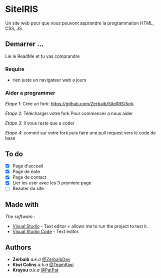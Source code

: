 # SiteIRIS
Un site web pour que nous pouvont apprandre la programmation
HTML, CSS, JS

## Demarrer ...

Lie le ReadMe et tu vas comprandre

### Require

- rien juste un navigateur web a jours

### Aider a programmer

_Etape 1_:
Crée un fork:
https://github.com/Zerbaib/SiteIRIS/fork

_Etape 2_:
Télécharger votre fork
Pour commencer a nous aider

_Etape 3_:
Il vous reste que a coder

_Etape 4_:
commit sur votre fork
puis faire une pull request vers le code de base

## To do
- [x] Page d'accueil
- [x] Page de note
- [x] Page de contact
- [x] Lier les user avec les 3 premiere page
- [ ] Beauter du site

## Made with

_The software :_
* [Visual Studio](http://geany.org) - Text editor + allows me to run the project to test it.
* [Visual Studio Code](http://geany.org) - Text editor.

## Authors

* **Zerbaib** _a.k.a_ [@ZerbaibDev](https://github.com/Zerbaib)
* **Kiwi Colins** _a.k.a_ [@TeamKiwi](https://github.com/LLAFTeamKiwi)
* **Krayou** _a.k.a_ [@PatPat](https://github.com/patpat-iris)
